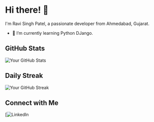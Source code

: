 # Hi there! 👋

I'm Ravi Singh Patel, a passionate developer from Ahmedabad, Gujarat.

- 🌱 I’m currently learning Python DJango.


## GitHub Stats
![Your GitHub Stats](https://github-readme-stats.vercel.app/api?username=your-username&show_icons=true&count_private=true)

## Daily Streak
![Your GitHub Streak](https://github-readme-streak-stats.herokuapp.com/?user=your-username)



## Connect with Me
[![LinkedIn](https://www.linkedin.com/in/ravi-patel57144/)

